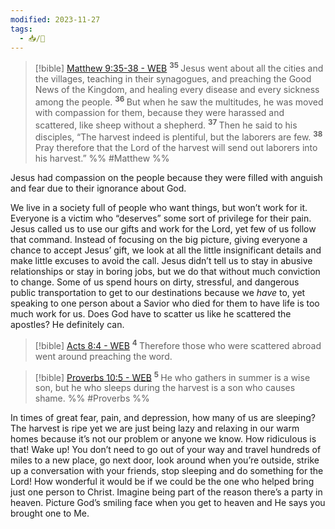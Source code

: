 ```yaml
---
modified: 2023-11-27
tags:
  - 📥/🌱
---
```


> [!bible] [Matthew 9:35-38 - WEB](https://bible-api.com/Matthew+9:35-38?translation=web)
>  <sup> **35** </sup>Jesus went about all the cities and the villages, teaching in their synagogues, and preaching the Good News of the Kingdom, and healing every disease and every sickness among the people. <sup> **36** </sup>But when he saw the multitudes, he was moved with compassion for them, because they were harassed and scattered, like sheep without a shepherd. <sup> **37** </sup>Then he said to his disciples, “The harvest indeed is plentiful, but the laborers are few. <sup> **38** </sup>Pray therefore that the Lord of the harvest will send out laborers into his harvest.”
 %% #Matthew %%

Jesus had compassion on the people because they were filled with anguish and fear due to their ignorance about God.

We live in a society full of people who want things, but won’t work for it. Everyone is a victim who “deserves” some sort of privilege for their pain. Jesus called us to use our gifts and work for the Lord, yet few of us follow that command. Instead of focusing on the big picture, giving everyone a chance to accept Jesus’ gift, we look at all the little insignificant details and make little excuses to avoid the call. Jesus didn’t tell us to stay in abusive relationships or stay in boring jobs, but we do that without much conviction to change. Some of us spend hours on dirty, stressful, and dangerous public transportation to get to our destinations because we *have* to, yet speaking to one person about a Savior who died for them to have life is too much work for us. Does God have to scatter us like he scattered the apostles? He definitely can.

> [!bible] [Acts 8:4 - WEB](https://bible-api.com/Acts+8:4?translation=web)
>  <sup> **4** </sup>Therefore those who were scattered abroad went around preaching the word.

> [!bible] [Proverbs 10:5 - WEB](https://bible-api.com/Proverbs+10:5?translation=web)
>  <sup> **5** </sup>He who gathers in summer is a wise son, but he who sleeps during the harvest is a son who causes shame.
 %% #Proverbs %%

In times of great fear, pain, and depression, how many of us are sleeping? The harvest is ripe yet we are just being lazy and relaxing in our warm homes because it’s not our problem or anyone we know. How ridiculous is that! Wake up! You don’t need to go out of your way and travel hundreds of miles to a new place, go next door, look around when you’re outside, strike up a conversation with your friends, stop sleeping and do something for the Lord! How wonderful it would be if we could be the one who helped bring just one person to Christ. Imagine being part of the reason there’s a party in heaven. Picture God’s smiling face when you get to heaven and He says you brought one to Me.
